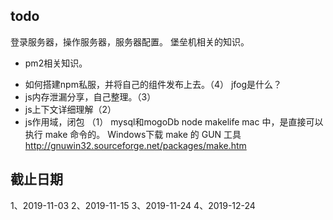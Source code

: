 ## todo
登录服务器，操作服务器，服务器配置。
堡垒机相关的知识。
* pm2相关知识。
- 如何搭建npm私服，并将自己的组件发布上去。（4）
jfog是什么？
- js内存泄漏分享，自己整理。（3）
- js上下文详细理解（2）
- js作用域，闭包 （1）
mysql和mogoDb
node
makelife
mac 中，是直接可以执行 make 命令的。 Windows下载 make 的 GUN 工具 
http://gnuwin32.sourceforge.net/packages/make.htm
## 截止日期
1、2019-11-03
2、2019-11-15
3、2019-11-24
4、2019-12-24